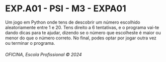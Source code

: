 <h1> EXP.A01 - PSI - M3 - EXPA01</h1>

Um jogo em Python onde tens de descobrir um número escolhido aleatoriamente entre 1 e 20. Tens direito a 6 tentativas, e o programa vai-te dando dicas para te ajudar, dizendo se o número que escolheste é maior ou menor do que o número correto. No final, podes optar por jogar outra vez ou terminar o programa.
<h6>OFICINA, Escola Profissional &copy; 2024</h6>
